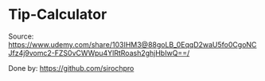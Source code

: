 # Tip-Calculator

Source: https://www.udemy.com/share/103IHM3@88goLB_0EqqD2waU5fo0CgoNCJfz4j9vomc2-FZS0vCWWpu4YlRtRoash2ghjHbIwQ==/

Done by: https://github.com/sirochpro
